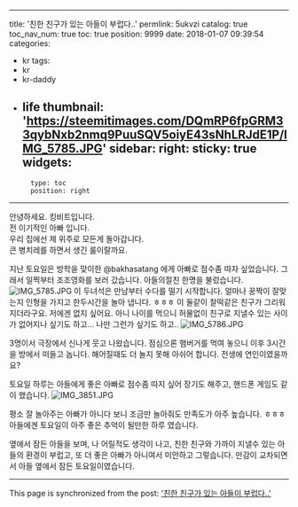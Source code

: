 
---
title: '친한 친구가 있는 아들이 부럽다..'
permlink: 5ukvzi
catalog: true
toc_nav_num: true
toc: true
position: 9999
date: 2018-01-07 09:39:54
categories:
- kr
tags:
- kr
- kr-daddy
- life
thumbnail: 'https://steemitimages.com/DQmRP6fpGRM33qybNxb2nmq9PuuSQV5oiyE43sNhLRJdE1P/IMG_5785.JPG'
sidebar:
    right:
        sticky: true
widgets:
    -
        type: toc
        position: right
---


안녕하세요.  킹비트입니다.  
전 이기적인 아빠 입니다.  
우리 집에선 제 위주로 모든게 돌아갑니다.  
큰 병치레를 하면서 생긴 룰이랄까요.

지난 토요일은 방학을 맞이한 @bakhasatang 에게 아빠로 점수좀 따자 싶었습니다. 
그래서 일찍부터 조조영화를 보러 갔습니다. 아들의절친 한명을 불렀습니다. 
![IMG_5785.JPG](https://steemitimages.com/DQmRP6fpGRM33qybNxb2nmq9PuuSQV5oiyE43sNhLRJdE1P/IMG_5785.JPG)
이 두녀석은 만남부터 수다를 떨기 시작합니다. 얼마나 꿍짝이 잘맞는지 인형을 가지고 한두시간을 놀아 냅니다. ㅎㅎㅎ
이 둘같이 찰떡같은 친구가 그리워 지더라구요. 저에겐 없지 싶어요. 아니 나이를 먹으니 허물없이 친구로 지낼수 있는 사이가 없어지나 싶기도 하고... 나만 그런가 싶기도 하고..
![IMG_5786.JPG](https://steemitimages.com/DQmQa18ooAivaJRJqyofuFkULBUvrMCmZcUcKRs8nsYfiEJ/IMG_5786.JPG)

3명이서 극장에서 신나게 웃고 나왔습니다. 점심으론 햄버거를 먹여 놓으니 이후 3시간을 방에서 떠들고 놉니다. 
해어질때도 더 놀지 못해 아쉬어 합니다. 전생에 연인이였을까요? 

토요일 하루는 아들에게 좋은 아빠로 점수좀 따지 싶어 장기도 해주고, 핸드폰 게임도 같이 했습니다. 
![IMG_3851.JPG](https://steemitimages.com/DQmVMfA8kZCDnenfNx2QwkZbzDnm8S6CTuH8fa46rxuobJz/IMG_3851.JPG)

평소 잘 놀아주는 아빠가 아니다 보니 조금만 놀아줘도 만족도가 아주 높습니다. ㅎㅎㅎ  아들에겐 토요일이 아주 좋은 추억이 될만한 하루 였습니다. 

옆에서 잠든 아들을 보며, 나 어릴적도 생각이 나고, 친한 친구와 가까이 지낼수 있는 아들의 환경이 부럽고, 또 더 좋은 아빠가 아니여서 미안하고 그렇습니다. 만감이 교차되면서 아들 옆에서 잠든 토요일이였습니다.

- - -

This page is synchronized from the post: ['친한 친구가 있는 아들이 부럽다..'](https://steemit.com/@kingbit/5ukvzi)
